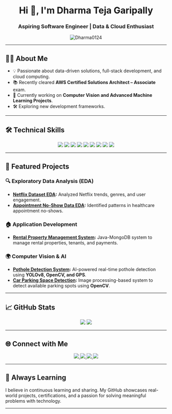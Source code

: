 <h1 align="center">Hi 👋, I'm Dharma Teja Garipally</h1>
<h3 align="center">Aspiring Software Engineer | Data & Cloud Enthusiast</h3>

<p align="center">
  <img src="https://komarev.com/ghpvc/?username=Dharma0124&label=Profile%20views&color=0e75b6&style=flat" alt="Dharma0124" />
</p>

---

## 👨‍💻 About Me

- 💡 Passionate about data-driven solutions, full-stack development, and cloud computing.
- 📚 Recently cleared **AWS Certified Solutions Architect – Associate** exam.
- 🌱 Currently working on **Computer Vision and Advanced Machine Learning Projects**.
- 🛠 Exploring new development frameworks.


---

## 🛠️ Technical Skills

<p align="center">
  <img src="https://img.shields.io/badge/Java-007396?style=for-the-badge&logo=java&logoColor=white" />
  <img src="https://img.shields.io/badge/Python-3776AB?style=for-the-badge&logo=python&logoColor=white" />
  <img src="https://img.shields.io/badge/JavaScript-F7DF1E?style=for-the-badge&logo=javascript&logoColor=black" />
  <img src="https://img.shields.io/badge/SQL-00758F?style=for-the-badge&logo=sqlite&logoColor=white" />
  <img src="https://img.shields.io/badge/React-61DAFB?style=for-the-badge&logo=react&logoColor=black" />
  <img src="https://img.shields.io/badge/Spring-6DB33F?style=for-the-badge&logo=spring&logoColor=white" />
  <img src="https://img.shields.io/badge/MongoDB-47A248?style=for-the-badge&logo=mongodb&logoColor=white" />
  <img src="https://img.shields.io/badge/Neo4j-008CC1?style=for-the-badge&logo=neo4j&logoColor=white" />
  <img src="https://img.shields.io/badge/AWS-232F3E?style=for-the-badge&logo=amazon-aws&logoColor=white" />
</p>

---

## 🚀 Featured Projects

### 🔍 Exploratory Data Analysis (EDA)
- **[Netflix Dataset EDA](https://github.com/Dharma0124/Netflix-Dataset-EDA):** Analyzed Netflix trends, genres, and user engagement.
- **[Appointment No-Show Data EDA](https://github.com/Dharma0124/EDA-Appointment-No-Show-Data.git):** Identified patterns in healthcare appointment no-shows.

### 🏠 Application Development
- **[Rental Property Management System](https://github.com/Dharma0124/Rental-Property-Management-System):** Java-MongoDB system to manage rental properties, tenants, and payments.
  
### 🌍 Computer Vision & AI
- **[Pothole Detection System](https://github.com/Dharma0124/pothole-detection-yolov8):** AI-powered real-time pothole detection using **YOLOv8, OpenCV, and GPS**.
- **[Car Parking Space Detection](https://github.com/Dharma0124/CarParkingSpaces):** Image processing-based system to detect available parking spots using **OpenCV**.

---

## 📈 GitHub Stats

<p align="center">
  <img src="https://github-readme-stats.vercel.app/api?username=Dharma0124&show_icons=true&theme=radical" />
  <img src="https://github-readme-stats.vercel.app/api/top-langs/?username=Dharma0124&layout=compact&theme=radical" />
</p>

---

## 🌐 Connect with Me

<p align="center">
  <a href="https://www.linkedin.com/in/dharma-garipally" target="_blank">
    <img src="https://img.shields.io/badge/-LinkedIn-blue?style=for-the-badge&logo=Linkedin&logoColor=white" />
  </a>
  <a href="mailto:dharmagaripally@gmail.com" target="_blank">
    <img src="https://img.shields.io/badge/-Email-red?style=for-the-badge&logo=Gmail&logoColor=white" />
  </a>
  <a href="https://dharma0124.github.io/Dharma-s-Portfolio/" target="_blank">
    <img src="https://img.shields.io/badge/-Portfolio-black?style=for-the-badge&logo=github&logoColor=white" />
  </a>
  <a href="https://www.credly.com/users/dharma_garipally" target="_blank">
    <img src="https://img.shields.io/badge/-Credly-orange?style=for-the-badge&logo=credly&logoColor=white" />
  </a>
</p>

---

## 🌱 Always Learning

I believe in continuous learning and sharing. My GitHub showcases real-world projects, certifications, and a passion for solving meaningful problems with technology.

---
